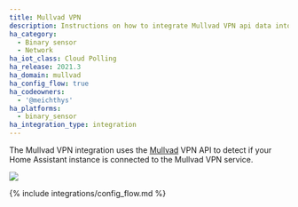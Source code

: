 ```yaml
---
title: Mullvad VPN
description: Instructions on how to integrate Mullvad VPN api data into Home Assistant.
ha_category:
  - Binary sensor
  - Network
ha_iot_class: Cloud Polling
ha_release: 2021.3
ha_domain: mullvad
ha_config_flow: true
ha_codeowners:
  - '@meichthys'
ha_platforms:
  - binary_sensor
ha_integration_type: integration
---
```


The Mullvad VPN integration uses the [Mullvad](https://mullvad.net/) VPN API to detect if your Home Assistant instance is connected to the Mullvad VPN service.

![](/images/screenshots/mullvad_vpn_sample_sensor_connected.png)

{% include integrations/config_flow.md %}
